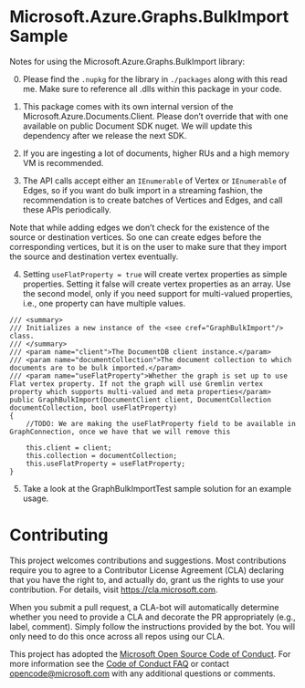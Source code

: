 # Microsoft.Azure.Graphs.BulkImport Sample
Notes for using the Microsoft.Azure.Graphs.BulkImport library:

0. Please find the `.nupkg` for the library in `./packages` along with this read me. Make sure to reference all .dlls within this package in your code.

1. This package comes with its own internal version of the Microsoft.Azure.Documents.Client. Please don’t override that with one available on public Document SDK nuget. We will update this dependency after we release the next SDK.

2. If you are ingesting a lot of documents, higher RUs and a high memory VM is recommended. 

3. The API calls accept either an `IEnumerable` of Vertex or `IEnumerable` of Edges, so if you want do bulk import in a streaming fashion, the recommendation is to create batches of Vertices and Edges, and call these APIs periodically.

Note that while adding edges we don’t check for the existence of the source or destination vertices. So one can create edges before the corresponding vertices, but it is on the user to make sure that they import the source and destination vertex eventually. 

4.  Setting `useFlatProperty = true` will create vertex properties as simple properties. Setting it false will create vertex properties as an array. Use the second model, only if you need support for multi-valued properties, i.e., one property can have multiple values. 
```
/// <summary>
/// Initializes a new instance of the <see cref="GraphBulkImport"/> class.
/// </summary>
/// <param name="client">The DocumentDB client instance.</param>
/// <param name="documentCollection">The document collection to which documents are to be bulk imported.</param>
/// <param name="useFlatProperty">Whether the graph is set up to use Flat vertex property. If not the graph will use Gremlin vertex property which supports multi-valued and meta properties</param>
public GraphBulkImport(DocumentClient client, DocumentCollection documentCollection, bool useFlatProperty)
{
    //TODO: We are making the useFlatProperty field to be available in GraphConnection, once we have that we will remove this 

    this.client = client;
    this.collection = documentCollection;
    this.useFlatProperty = useFlatProperty;
}
```

5. Take a look at the GraphBulkImportTest sample solution for an example usage.


# Contributing

This project welcomes contributions and suggestions.  Most contributions require you to agree to a
Contributor License Agreement (CLA) declaring that you have the right to, and actually do, grant us
the rights to use your contribution. For details, visit https://cla.microsoft.com.

When you submit a pull request, a CLA-bot will automatically determine whether you need to provide
a CLA and decorate the PR appropriately (e.g., label, comment). Simply follow the instructions
provided by the bot. You will only need to do this once across all repos using our CLA.

This project has adopted the [Microsoft Open Source Code of Conduct](https://opensource.microsoft.com/codeofconduct/).
For more information see the [Code of Conduct FAQ](https://opensource.microsoft.com/codeofconduct/faq/) or
contact [opencode@microsoft.com](mailto:opencode@microsoft.com) with any additional questions or comments.
